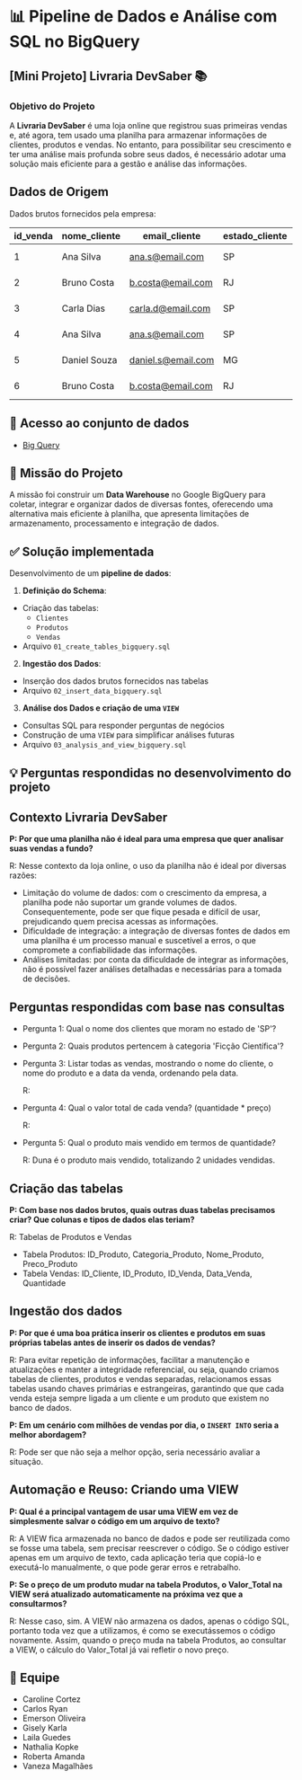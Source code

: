 # 📊 Pipeline de Dados e Análise com SQL no BigQuery

## [Mini Projeto] Livraria DevSaber 📚
### Objetivo do Projeto
A **Livraria DevSaber** é uma loja online que registrou suas primeiras vendas e, até agora, tem usado uma planilha para armazenar informações de clientes, produtos e vendas. No entanto, para possibilitar seu crescimento e ter uma análise mais profunda sobre seus dados, é necessário adotar uma solução mais eficiente para a gestão e análise das informações.

## **Dados de Origem**

Dados brutos fornecidos pela empresa:

| id_venda | nome_cliente | email_cliente | estado_cliente | nome_produto | categoria_produto | preco_produto | data_venda | quantidade |
| --- | --- | --- | --- | --- | --- | --- | --- | --- |
| 1 | Ana Silva | ana.s@email.com | SP | Fundamentos de SQL | Dados | 60.00 | 2024-01-15 | 1 |
| 2 | Bruno Costa | b.costa@email.com | RJ | Duna | Ficção Científica | 80.50 | 2024-01-18 | 1 |
| 3 | Carla Dias | carla.d@email.com | SP | Python para Dados | Programação | 75.00 | 2024-02-02 | 2 |
| 4 | Ana Silva | ana.s@email.com | SP | Duna | Ficção Científica | 80.50 | 2024-02-10 | 1 |
| 5 | Daniel Souza | daniel.s@email.com | MG | Fundamentos de SQL | Dados | 60.00 | 2024-02-20 | 1 |
| 6 | Bruno Costa | b.costa@email.com | RJ | O Guia do Mochileiro | Ficção Científica | 42.00 | 2024-03-05 | 1 |

## 🔗 Acesso ao conjunto de dados
* [Big Query](https://console.cloud.google.com/bigquery?ws=!1m4!1m3!3m2!1st1engenhariadados!2sLivrariaDevSaber_Grupo_3_6&project=t1engenhariadados)

## 🎯 Missão do Projeto
A missão foi construir um **Data Warehouse** no Google BigQuery para coletar, integrar e organizar dados de diversas fontes, oferecendo uma alternativa mais eficiente à planilha, que apresenta limitações de armazenamento, processamento e integração de dados. 

## ✅ Solução implementada
Desenvolvimento de um **pipeline de dados**:

1. **Definição do Schema**:
 * Criação das tabelas:
   * `Clientes`
   * `Produtos`
   * `Vendas`
*  Arquivo `01_create_tables_bigquery.sql`
   
2. **Ingestão dos Dados**:
* Inserção dos dados brutos fornecidos nas tabelas
* Arquivo `02_insert_data_bigquery.sql`
   
3. **Análise dos Dados e criação de uma `VIEW`**
* Consultas SQL para responder perguntas de negócios
* Construção de uma `VIEW` para simplificar análises futuras
* Arquivo `03_analysis_and_view_bigquery.sql`

## 💡 Perguntas respondidas no desenvolvimento do projeto 

## Contexto Livraria DevSaber
**P: Por que uma planilha não é ideal para uma empresa que quer analisar suas vendas a fundo?**

R: Nesse contexto da loja online, o uso da planilha não é ideal por diversas razões:
* Limitação do volume de dados: com o crescimento da empresa, a planilha pode não suportar um grande volumes de dados. Consequentemente, pode ser que fique pesada e difícil de usar, prejudicando quem precisa acessas as informações.
* Dificuldade de integração: a integração de diversas fontes de dados em uma planilha é um processo manual e suscetível a erros, o que compromete a confiabilidade das informações.
* Análises limitadas: por conta da dificuldade de integrar as informações, não é possível fazer análises detalhadas e necessárias para a tomada de decisões.

## Perguntas respondidas com base nas consultas
* Pergunta 1: Qual o nome dos clientes que moram no estado de 'SP'?

  

* Pergunta 2: Quais produtos pertencem à categoria 'Ficção Científica'?
  
  

* Pergunta 3: Listar todas as vendas, mostrando o nome do cliente, o nome do produto e a data da venda, ordenando pela data.

  R:

* Pergunta 4: Qual o valor total de cada venda? (quantidade * preço)

  R: 

* Pergunta 5: Qual o produto mais vendido em termos de quantidade?

  R: Duna é o produto mais vendido, totalizando 2 unidades vendidas.

## Criação das tabelas
**P: Com base nos dados brutos, quais outras duas tabelas precisamos criar? Que colunas e tipos de dados elas teriam?**

R: Tabelas de Produtos e Vendas
* Tabela Produtos: ID_Produto, Categoria_Produto, Nome_Produto, Preco_Produto
* Tabela Vendas: ID_Cliente, ID_Produto, ID_Venda, Data_Venda, Quantidade

## Ingestão dos dados
**P: Por que é uma boa prática inserir os clientes e produtos em suas próprias tabelas antes de inserir os dados de vendas?**

R: Para evitar repetição de informações, facilitar a manutenção e atualizações e manter a integridade referencial, ou seja, quando criamos tabelas de clientes, produtos e vendas separadas, relacionamos essas tabelas usando chaves primárias e estrangeiras, garantindo que que cada venda esteja sempre ligada a um cliente e um produto que existem no banco de dados.

**P: Em um cenário com milhões de vendas por dia, o `INSERT INTO` seria a melhor abordagem?**

R: Pode ser que não seja a melhor opção, seria necessário avaliar a situação. 

## Automação e Reuso: Criando uma VIEW
**P: Qual é a principal vantagem de usar uma VIEW em vez de simplesmente salvar o código em um arquivo de texto?**

R: A VIEW fica armazenada no banco de dados e pode ser reutilizada como se fosse uma tabela, sem precisar reescrever o código. Se o código estiver apenas em um arquivo de texto, cada aplicação teria que copiá-lo e executá-lo manualmente, o que pode gerar erros e retrabalho.

**P: Se o preço de um produto mudar na tabela Produtos, o Valor_Total na VIEW será atualizado automaticamente na próxima vez que a consultarmos?**

R: Nesse caso, sim. A VIEW não armazena os dados, apenas o código SQL, portanto toda vez que a utilizamos, é como se executássemos o código novamente. Assim, quando o preço muda na tabela Produtos, ao consultar a VIEW, o cálculo do Valor_Total já vai refletir o novo preço.

## 👥 Equipe
* Caroline Cortez
* Carlos Ryan
* Emerson Oliveira
* Gisely Karla
* Laila Guedes
* Nathalia Kopke
* Roberta Amanda
* Vaneza Magalhães 
